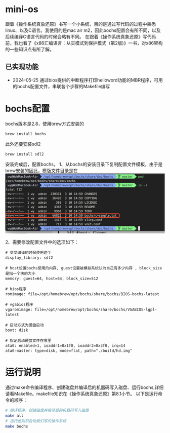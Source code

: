 # mini-os
跟着《操作系统真象还原》书写一个小系统，目的是通过写代码的过程中熟悉linux、以及C语言。我使用的是mac air m2，因此bochs配置会有所不同，以及后续编译C语言代码的时候会略有不同。
在跟着《操作系统真象还原》写代码前，我也看了《x86汇编语言：从实模式到保护模式（第2版)》一书，对x86架构的一些知识点有所了解。


## 已实现功能
- 2024-05-25
通过bios提供的中断程序打印helloword功能的MBR程序，可用的bochs配置文件，串联各个步骤的Makefile编写


# bochs配置

bochs版本是2.8，使用brew方式安装的
```shell
brew install bochs
```
此外还要安装sdl2
```shell
brew install sdl2
```
安装完成后，配置bochs，
1、从bochs的安装目录下复制配置文件模板，由于是brew安装的因此，模版文件目录是在
![img.png](resource/note/bochs-sample.png)


2、需要修改配置文件中的选项如下：
```
# 交叉编译的时候使用这个
display_library: sdl2

# host设置bochs使用的内存, guest设置被模拟系统认为自己有多少内存 , block_size是指一个块的大小
memory: guest=64, host=64, block_size=512

# bios程序
romimage: file=/opt/homebrew/opt/bochs/share/bochs/BIOS-bochs-latest

# vgabios程序
vgaromimage: file=/opt/homebrew/opt/bochs/share/bochs/VGABIOS-lgpl-latest

# 启动方式为硬盘启动
boot: disk

# 指定启动硬盘文件在哪里
ata0: enabled=1, ioaddr1=0x1f0, ioaddr2=0x3f0, irq=14
ata0-master: type=disk, mode=flat, path="./build/hd.img"
```


# 运行说明
通过make命令编译程序、创建磁盘并编译后的机器码写入磁盘、运行bochs,详细请看Makefile。makefile知识在《操作系统真象还原》第8.1小节。
以下是运行命令的顺序：
```bash
# 编译程序、创建磁盘并编译后的机器码写入磁盘
make all
# 运行虚拟机启动我们写的操作系统
make bochs
```